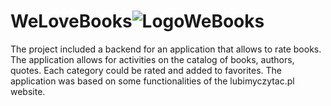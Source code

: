 # WeLoveBooks![LogoWeBooks](https://user-images.githubusercontent.com/25953723/168416741-ea70842c-58da-4130-a5d3-69f5e67db799.png)

The project included a backend for an application that allows to rate books. The application allows for
activities on the catalog of books, authors, quotes. Each category could be rated and added
to favorites. The application was based on some functionalities of the lubimyczytac.pl website.
